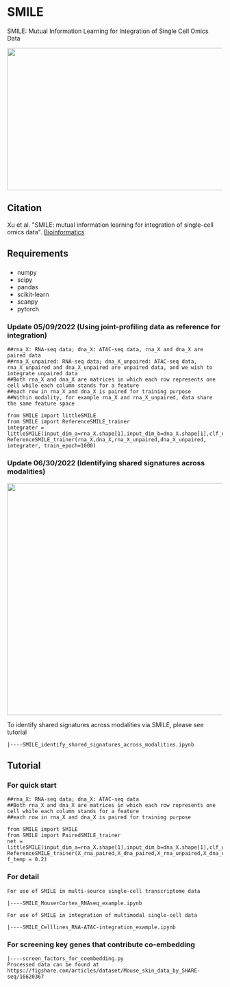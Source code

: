 # SMILE
SMILE: Mutual Information Learning for Integration of Single Cell Omics Data

<img src="https://github.com/rpmccordlab/SMILE/blob/main/SMILE_logo.jpg" width="696" height="331">

## Citation
Xu et al. "SMILE: mutual information learning for integration of single-cell omics data". <a href="https://academic.oup.com/bioinformatics/article-abstract/38/2/476/6384571">Bioinformatics</a>

## Requirements
###
* numpy
* scipy
* pandas
* scikit-learn
* scanpy
* pytorch

### Update 05/09/2022 (Using joint-profiling data as reference for integration)
    ##rna_X: RNA-seq data; dna_X: ATAC-seq data, rna_X and dna_X are paired data
    ##rna_X_unpaired: RNA-seq data; dna_X_unpaired: ATAC-seq data, rna_X_unpaired and dna_X_unpaired are unpaired data, and we wish to integrate unpaired data
    ##Both rna_X and dna_X are matrices in which each row represents one cell while each column stands for a feature
    ##each row in rna_X and dna_X is paired for training purpose
    ##Within modality, for example rna_X and rna_X_unpaired, data share the same feature space
    
    from SMILE import littleSMILE
    from SMILE import ReferenceSMILE_trainer
    integrater = littleSMILE(input_dim_a=rna_X.shape[1],input_dim_b=dna_X.shape[1],clf_out=20)
    ReferenceSMILE_trainer(rna_X,dna_X,rna_X_unpaired,dna_X_unpaired, integrater, train_epoch=1000)

### Update 06/30/2022 (Identifying shared signatures across modalities)

<img src="https://github.com/rpmccordlab/SMILE/blob/main/Tutorial/littleSMILE.jpg" width="780" height="540">

To identify shared signatures across modalities via SMILE, please see tutorial 

    |----SMILE_identify_shared_signatures_across_modalities.ipynb

## Tutorial

### For quick start
    ##rna_X: RNA-seq data; dna_X: ATAC-seq data
    ##Both rna_X and dna_X are matrices in which each row represents one cell while each column stands for a feature
    ##each row in rna_X and dna_X is paired for training purpose 
    
    from SMILE import SMILE
    from SMILE import PairedSMILE_trainer
    net = littleSMILE(input_dim_a=rna_X.shape[1],input_dim_b=dna_X.shape[1],clf_out=30)
    ReferenceSMILE_trainer(X_rna_paired,X_dna_paired,X_rna_unpaired,X_dna_unpaired,net,batch_size=1024, f_temp = 0.2)

### For detail
    For use of SMILE in multi-source single-cell transcriptome data

    |----SMILE_MouserCortex_RNAseq_example.ipynb

    For use of SMILE in integration of multimodal single-cell data

    |----SMILE_Celllines_RNA-ATAC-integration_example.ipynb
    
### For screening key genes that contribute co-embedding

    |----screen_factors_for_coembedding.py
    Processed data can be found at https://figshare.com/articles/dataset/Mouse_skin_data_by_SHARE-seq/16620367
